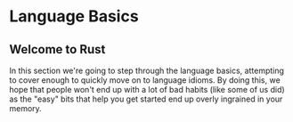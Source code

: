 # Language Basics

## Welcome to Rust

In this section we're going to step through the language basics, attempting to cover enough to quickly move on to
language idioms. By doing this, we hope that people won't end up with a lot of bad habits (like some of us did) as the
"easy" bits that help you get started end up overly ingrained in your memory.

